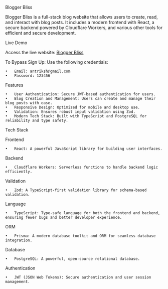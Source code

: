                                                                                               
Blogger Bliss

Blogger Bliss is a full-stack blog website that allows users to create, read, and interact with blog posts. It includes a modern frontend with React, a secure backend powered by Cloudflare Workers, and various other tools for efficient and secure development.

Live Demo

Access the live website: [Blogger Bliss](https://bloggerbliss.vercel.app   )

To Bypass Sign Up:
Use the following credentials:

	•	Email: antriksh@gmail.com
	•	Password: 123456

Features

	•	User Authentication: Secure JWT-based authentication for users.
	•	Blog Creation and Management: Users can create and manage their blog posts with ease.
	•	Responsive Design: Optimized for mobile and desktop use.
	•	Validation: Ensures robust input validation using Zod.
	•	Modern Tech Stack: Built with TypeScript and PostgreSQL for reliability and type safety.

Tech Stack

Frontend

	•	React: A powerful JavaScript library for building user interfaces.

Backend

	•	Cloudflare Workers: Serverless functions to handle backend logic efficiently.

Validation

	•	Zod: A TypeScript-first validation library for schema-based validation.

Language

	•	TypeScript: Type-safe language for both the frontend and backend, ensuring fewer bugs and better developer experience.

ORM

	•	Prisma: A modern database toolkit and ORM for seamless database integration.

Database

	•	PostgreSQL: A powerful, open-source relational database.

Authentication

	•	JWT (JSON Web Tokens): Secure authentication and user session management.
